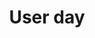 ---
url: /user-day/open-control-frameworks-in-media-and-entertainment/
type: user-day
title: User day
name: Open control frameworks in Media and Entertainment
speaker: Ben Schofield
image: 
affiliation: 
role: 
linkedin: schofieldben
abstract: |
    
bio: |
    
---